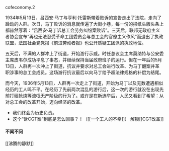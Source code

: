 cofeconomy.2

1934年5月13日，吕西安·马丁与亨利·托雷斯带着败诉的宣告走出了法院，走向了躁动的人群。次日，马丁败诉的消息就传遍了大街小巷，每一份的报纸头版头条上都赫然写着：“吕西安·马丁诉总工会劳务纠纷案败诉”。三天后，联邦无政府主义者协会宣布“再也无法忍受革命工团委员会与总工会的官僚主义作风”而退出了执政联盟，法国社会党党报《前进劳动者报》也公开质疑工团派的执政地位。

五天后，不满的人群冲上了街道，开始游行示威。时任总议会主席莫纳特与公安委主席皮韦尔成功平息了事态，并继续保持当届政府班子的运行。但在一年后的5月13日，人群再一次冲上了街道，抗议并要求对总工会进行改革、为马丁翻案并革职涉事的总工会成员。这场游行抗议最后以向马丁给予超法律规格的补偿为结尾。

而今天，1936年5月13日，人群再一次走上了街道，开始为马丁以及无数遭遇相似经历的工人鸣不平。在经历了先前两次混乱的游行后，这一次的游行就没在出现先前打砸抢烧等流氓无产阶级的行为了。或许是在新选举后，人民又看到了希望：从对总工会的改革开始，迈向经济的改革。

* 我们终会为历史负责。
* 这个“诉CGT案”到底是怎么回事？！（[[一个工人的不幸]]）
解锁[[CGT改革]]
#### 不闻不问
[[沸腾的静默]]